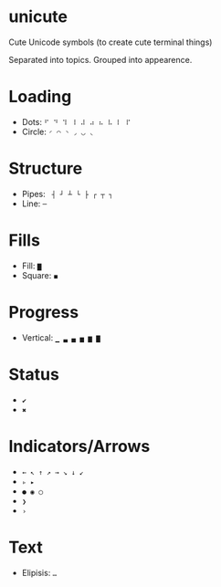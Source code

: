 # unicute
Cute Unicode symbols (to create cute terminal things)

Separated into topics. Grouped into appearence.

# Loading
- Dots: `⠋ ⠙ ⠹ ⠸ ⠼ ⠴ ⠦ ⠧ ⠇ ⠏`
- Circle: `◜ ◠ ◝ ◞ ◡ ◟`

# Structure
- Pipes: ` ┤ ┘ ┴ └ ├ ┌ ┬ ┐`
- Line: `─`

# Fills
- Fill: `▇`
- Square: `◼`

# Progress
- Vertical: `▁ ▃ ▄ ▅ ▆ ▇`

# Status
- `✔`
- `✖`

# Indicators/Arrows
- `← ↖ ↑ ↗ → ↘ ↓ ↙`
- `▹ ▸`
- `● ◉ ◯`
- `❯`
- `›`

# Text
- Elipisis: `…`
